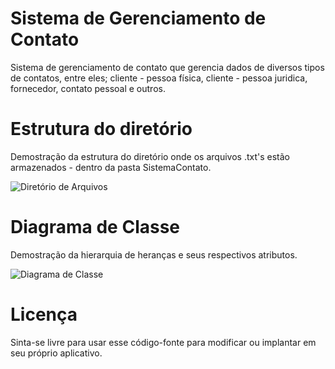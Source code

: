 # Sistema de Gerenciamento de Contato

Sistema de gerenciamento de contato que gerencia dados de diversos tipos de contatos, entre eles; cliente - pessoa física, cliente - pessoa juridica, fornecedor, contato pessoal e outros.

# Estrutura do diretório

Demostração da estrutura do diretório onde os arquivos .txt's estão armazenados - dentro da pasta SistemaContato.

![Diretório de Arquivos](https://raw.githubusercontent.com/whoisraibolt/Sistema-de-Gerenciamento-de-Contato/master/Diret%C3%B3rio%20de%20Arquivos.PNG)

# Diagrama de Classe

Demostração da hierarquia de heranças e seus respectivos atributos.

![Diagrama de Classe](https://raw.githubusercontent.com/whoisraibolt/Sistema-de-Gerenciamento-de-Contato/master/Diagrama%20de%20Classe.PNG)

# Licença

Sinta-se livre para usar esse código-fonte para modificar ou implantar em seu próprio aplicativo.
